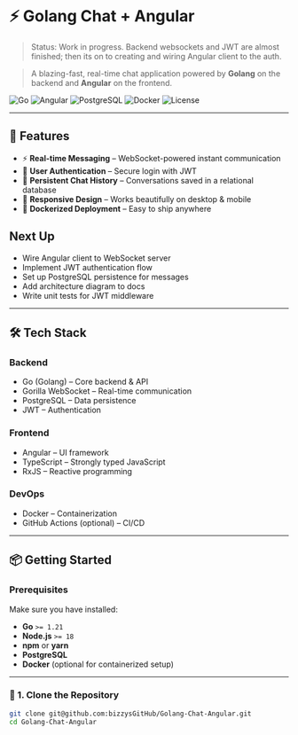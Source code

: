 # ⚡ Golang Chat + Angular

> Status: Work in progress. Backend websockets and JWT are almost finished; then its on to creating and wiring Angular client to the auth.

> A blazing-fast, real-time chat application powered by **Golang** on the backend and **Angular** on the frontend.

![Go](https://img.shields.io/badge/Go-1.21%2B-00ADD8?style=flat-square&logo=go)
![Angular](https://img.shields.io/badge/Angular-17%2B-DD0031?style=flat-square&logo=angular)
![PostgreSQL](https://img.shields.io/badge/PostgreSQL-15%2B-336791?style=flat-square&logo=postgresql)
![Docker](https://img.shields.io/badge/Docker-Ready-2496ED?style=flat-square&logo=docker)
![License](https://img.shields.io/badge/License-MIT-yellow.svg?style=flat-square)

---

## 🚀 Features

- ⚡ **Real-time Messaging** – WebSocket-powered instant communication  
- 🔐 **User Authentication** – Secure login with JWT  
- 💬 **Persistent Chat History** – Conversations saved in a relational database  
- 📱 **Responsive Design** – Works beautifully on desktop & mobile  
- 🐳 **Dockerized Deployment** – Easy to ship anywhere

## Next Up
- Wire Angular client to WebSocket server
- Implement JWT authentication flow
- Set up PostgreSQL persistence for messages
- Add architecture diagram to docs
- Write unit tests for JWT middleware

---

## 🛠 Tech Stack

### Backend

- Go (Golang) – Core backend & API
- Gorilla WebSocket – Real-time communication
- PostgreSQL – Data persistence
- JWT – Authentication

### Frontend

- Angular – UI framework
- TypeScript – Strongly typed JavaScript
- RxJS – Reactive programming

### DevOps

- Docker – Containerization
- GitHub Actions (optional) – CI/CD

---

## 📦 Getting Started

### Prerequisites

Make sure you have installed:

- **Go** `>= 1.21`
- **Node.js** `>= 18`
- **npm** or **yarn**
- **PostgreSQL**
- **Docker** (optional for containerized setup)

---

### 🔹 1. Clone the Repository

```bash
git clone git@github.com:bizzysGitHub/Golang-Chat-Angular.git
cd Golang-Chat-Angular
